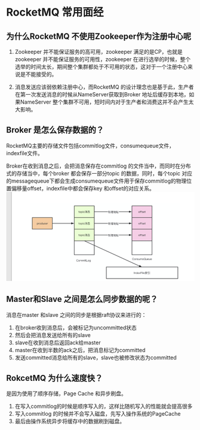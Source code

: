# RocketMQ 常用面经

## 为什么RocketMQ 不使用Zookeeper作为注册中心呢


1. Zookeeper 并不能保证服务的高可用，zookeeper 满足的是CP，也就是zookeeper 并不能保证服务的可用性，zookeeper 在进行选举的时候，整个选举的时间太长，期间整个集群都处于不可用的状态，这对于一个注册中心来说是不能接受的。

2.  消息发送应该弱依赖注册中心，而RocketMQ 的设计理念也是基于此，生产者在第一次发送消息的时候从NameServer获取到Broker 地址后缓存到本地，如果NameServer 整个集群不可用，短时间内对于生产者和消费这并不会产生太大影响。


## Broker 是怎么保存数据的？
RocketMQ主要的存储文件包括commitlog文件，consumequeue文件，indexfile文件。

Broker在收到消息之后，会把消息保存在commitlog 的文件当中，而同时在分布式的存储当中，每个broker 都会保存一部分topic 的数据，同时，每个topic 对应的messagequeue下都会生成consumequeue文件用于保存commitlog的物理位置偏移量offset，indexfile中都会保存key 和offset的对应关系。
![](images/2021-07-23-20-07-27.png)


## Master和Slave 之间是怎么同步数据的呢？
消息在master 和slave 之间的同步是根据raft协议来进行的：
1. 在broker收到消息后，会被标记为uncommitted状态
2. 然后会把消息发送给所有的slave
3. slave在收到消息后返回ack给master
4. master在收到半数的ack之后，把消息标记为committed
5. 发送committed消息给所有的slave，slave也被修改状态为committed


## RokcetMQ 为什么速度快？
是因为使用了顺序存储，Page Cache 和异步刷盘。
1. 在写入commitlog的时候是顺序写入的，这样比随机写入的性能就会提高很多
2. 写入commitlog 的时候并不会写入磁盘，先写入操作系统的PageCache
3. 最后由操作系统异步将缓存中的数据刷到磁盘。